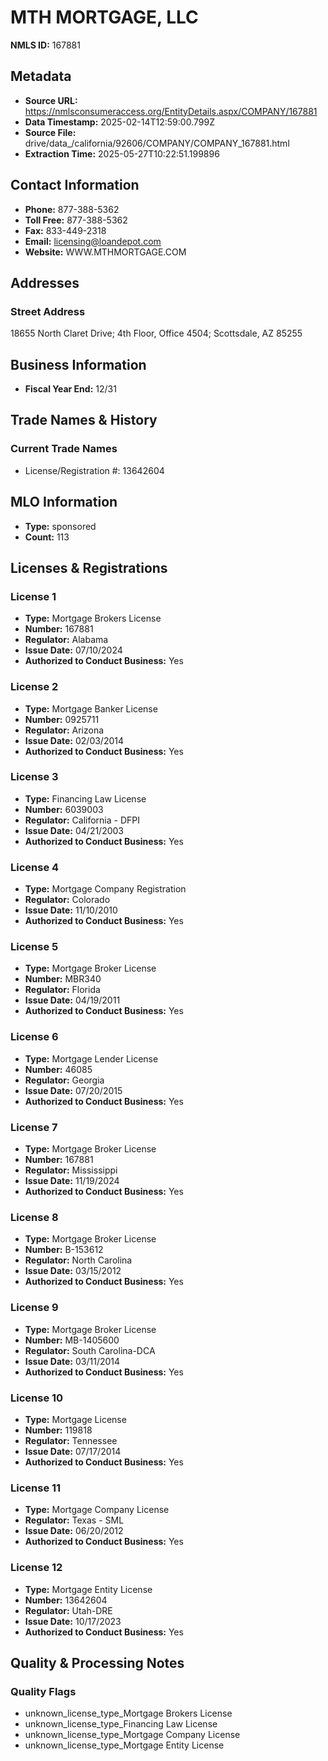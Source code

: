 # MTH MORTGAGE, LLC

**NMLS ID:** 167881

## Metadata
- **Source URL:** https://nmlsconsumeraccess.org/EntityDetails.aspx/COMPANY/167881
- **Data Timestamp:** 2025-02-14T12:59:00.799Z
- **Source File:** drive/data_/california/92606/COMPANY/COMPANY_167881.html
- **Extraction Time:** 2025-05-27T10:22:51.199896

## Contact Information
- **Phone:** 877-388-5362
- **Toll Free:** 877-388-5362
- **Fax:** 833-449-2318
- **Email:** licensing@loandepot.com
- **Website:** WWW.MTHMORTGAGE.COM

## Addresses
### Street Address
18655 North Claret Drive; 4th Floor, Office 4504; Scottsdale, AZ 85255

## Business Information
- **Fiscal Year End:** 12/31

## Trade Names & History
### Current Trade Names
- License/Registration #: 13642604

## MLO Information
- **Type:** sponsored
- **Count:** 113

## Licenses & Registrations

### License 1
- **Type:** Mortgage Brokers License
- **Number:** 167881
- **Regulator:** Alabama
- **Issue Date:** 07/10/2024
- **Authorized to Conduct Business:** Yes

### License 2
- **Type:** Mortgage Banker License
- **Number:** 0925711
- **Regulator:** Arizona
- **Issue Date:** 02/03/2014
- **Authorized to Conduct Business:** Yes

### License 3
- **Type:** Financing Law License
- **Number:** 6039003
- **Regulator:** California - DFPI
- **Issue Date:** 04/21/2003
- **Authorized to Conduct Business:** Yes

### License 4
- **Type:** Mortgage Company Registration
- **Regulator:** Colorado
- **Issue Date:** 11/10/2010
- **Authorized to Conduct Business:** Yes

### License 5
- **Type:** Mortgage Broker License
- **Number:** MBR340
- **Regulator:** Florida
- **Issue Date:** 04/19/2011
- **Authorized to Conduct Business:** Yes

### License 6
- **Type:** Mortgage Lender License
- **Number:** 46085
- **Regulator:** Georgia
- **Issue Date:** 07/20/2015
- **Authorized to Conduct Business:** Yes

### License 7
- **Type:** Mortgage Broker License
- **Number:** 167881
- **Regulator:** Mississippi
- **Issue Date:** 11/19/2024
- **Authorized to Conduct Business:** Yes

### License 8
- **Type:** Mortgage Broker License
- **Number:** B-153612
- **Regulator:** North Carolina
- **Issue Date:** 03/15/2012
- **Authorized to Conduct Business:** Yes

### License 9
- **Type:** Mortgage Broker License
- **Number:** MB-1405600
- **Regulator:** South Carolina-DCA
- **Issue Date:** 03/11/2014
- **Authorized to Conduct Business:** Yes

### License 10
- **Type:** Mortgage License
- **Number:** 119818
- **Regulator:** Tennessee
- **Issue Date:** 07/17/2014
- **Authorized to Conduct Business:** Yes

### License 11
- **Type:** Mortgage Company License
- **Regulator:** Texas - SML
- **Issue Date:** 06/20/2012
- **Authorized to Conduct Business:** Yes

### License 12
- **Type:** Mortgage Entity License
- **Number:** 13642604
- **Regulator:** Utah-DRE
- **Issue Date:** 10/17/2023
- **Authorized to Conduct Business:** Yes

## Quality & Processing Notes
### Quality Flags
- unknown_license_type_Mortgage Brokers License
- unknown_license_type_Financing Law License
- unknown_license_type_Mortgage Company License
- unknown_license_type_Mortgage Entity License
